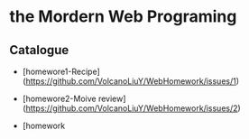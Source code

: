 # the Mordern Web Programing


##  Catalogue


* [homewore1-Recipe] (https://github.com/VolcanoLiuY/WebHomework/issues/1)

* [homewore2-Moive review] (https://github.com/VolcanoLiuY/WebHomework/issues/2)

* [homework
